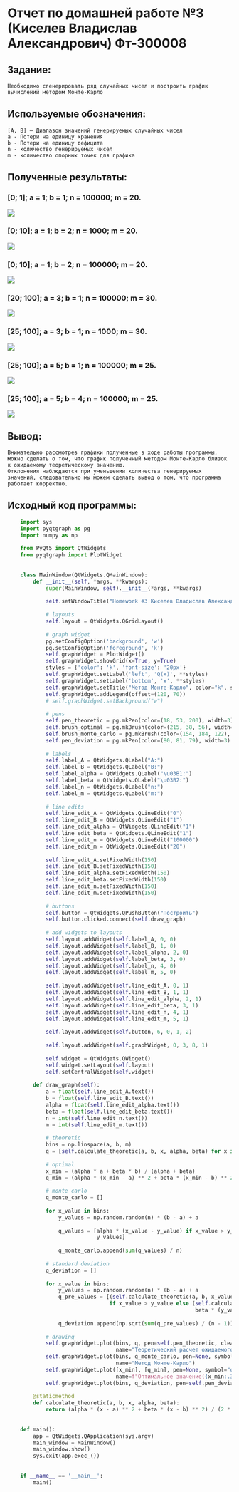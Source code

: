 # Отчет по домашней работе №3 (Киселев Владислав Александрович) Фт-300008

## Задание:
	Необходимо сгенерировать ряд случайных чисел и построить график вычислений методом Монте-Карло

## Используемые обозначения:
	[A, B] – Диапазон значений генерируемых случайных чисел
    a - Потери на единицу хранения
    b - Потери на единицу дефицита 
    n - количество генерируемых чисел
    m - количество опорных точек для графика

## Полученные результаты:

###	[0; 1]; a = 1; b = 1; n = 100000; m = 20.
![](https://raw.githubusercontent.com/langFunnyDev/Systems-Modeling/master/Homework%203/0%3B1%3B1%3B1%3B100000%3B20.png)
###	[0; 10]; a = 1; b = 2; n = 1000; m = 20.
![](https://raw.githubusercontent.com/langFunnyDev/Systems-Modeling/master/Homework%203/0%3B10%3B1%3B2%3B1000%3B20.png)
###	[0; 10]; a = 1; b = 2; n = 100000; m = 20.
![](https://raw.githubusercontent.com/langFunnyDev/Systems-Modeling/master/Homework%203/0%3B10%3B1%3B2%3B100000%3B20.png)
###	[20; 100]; a = 3; b = 1; n = 100000; m = 30.
![](https://raw.githubusercontent.com/langFunnyDev/Systems-Modeling/master/Homework%203/20%3B100%3B3%3B1%3B100000%3B30.png)
###	[25; 100]; a = 3; b = 1; n = 1000; m = 30.
![](https://raw.githubusercontent.com/langFunnyDev/Systems-Modeling/master/Homework%203/25%3B100%3B3%3B1%3B1000%3B30.png)
###	[25; 100]; a = 5; b = 1; n = 100000; m = 25.
![](https://raw.githubusercontent.com/langFunnyDev/Systems-Modeling/master/Homework%203/25%3B100%3B5%3B1%3B100000%3B25.png)
###	[25; 100]; a = 5; b = 4; n = 100000; m = 25.
![](https://raw.githubusercontent.com/langFunnyDev/Systems-Modeling/master/Homework%203/25%3B100%3B5%3B4%3B100000%3B25.png)

## Вывод:
    Внимательно рассмотрев графики полученные в ходе работы программы, можно сделать о том, что график полученный методом Монте-Карло близок к ожидаемому теоретическому значению.
    Отклонения наблюдаются при уменьшении количества генерируемых значений, следовательно мы можем сделать вывод о том, что программа работает корректно.

## Исходный код программы:
```python
    import sys
    import pyqtgraph as pg
    import numpy as np
    
    from PyQt5 import QtWidgets
    from pyqtgraph import PlotWidget
    
    
    class MainWindow(QtWidgets.QMainWindow):
        def __init__(self, *args, **kwargs):
            super(MainWindow, self).__init__(*args, **kwargs)
    
            self.setWindowTitle("Homework #3 Киселев Владислав Александрович Фт-300008")
    
            # layouts
            self.layout = QtWidgets.QGridLayout()
    
            # graph widget
            pg.setConfigOption('background', 'w')
            pg.setConfigOption('foreground', 'k')
            self.graphWidget = PlotWidget()
            self.graphWidget.showGrid(x=True, y=True)
            styles = {'color': 'k', 'font-size': '20px'}
            self.graphWidget.setLabel('left', 'Q(x)', **styles)
            self.graphWidget.setLabel('bottom', 'x', **styles)
            self.graphWidget.setTitle("Метод Монте-Карло", color="k", size="20pt")
            self.graphWidget.addLegend(offset=(120, 70))
            # self.graphWidget.setBackground("w")
    
            # pens
            self.pen_theoretic = pg.mkPen(color=(18, 53, 200), width=3)
            self.brush_optimal = pg.mkBrush(color=(215, 38, 56), width=2)
            self.brush_monte_carlo = pg.mkBrush(color=(154, 184, 122), width=2)
            self.pen_deviation = pg.mkPen(color=(80, 81, 79), width=3)
    
            # labels
            self.label_A = QtWidgets.QLabel("A:")
            self.label_B = QtWidgets.QLabel("B:")
            self.label_alpha = QtWidgets.QLabel("\u03B1:")
            self.label_beta = QtWidgets.QLabel("\u03B2:")
            self.label_n = QtWidgets.QLabel("n:")
            self.label_m = QtWidgets.QLabel("m:")
    
            # line edits
            self.line_edit_A = QtWidgets.QLineEdit("0")
            self.line_edit_B = QtWidgets.QLineEdit("1")
            self.line_edit_alpha = QtWidgets.QLineEdit("1")
            self.line_edit_beta = QtWidgets.QLineEdit("1")
            self.line_edit_n = QtWidgets.QLineEdit("100000")
            self.line_edit_m = QtWidgets.QLineEdit("20")
    
            self.line_edit_A.setFixedWidth(150)
            self.line_edit_B.setFixedWidth(150)
            self.line_edit_alpha.setFixedWidth(150)
            self.line_edit_beta.setFixedWidth(150)
            self.line_edit_n.setFixedWidth(150)
            self.line_edit_m.setFixedWidth(150)
    
            # buttons
            self.button = QtWidgets.QPushButton("Построить")
            self.button.clicked.connect(self.draw_graph)
    
            # add widgets to layouts
            self.layout.addWidget(self.label_A, 0, 0)
            self.layout.addWidget(self.label_B, 1, 0)
            self.layout.addWidget(self.label_alpha, 2, 0)
            self.layout.addWidget(self.label_beta, 3, 0)
            self.layout.addWidget(self.label_n, 4, 0)
            self.layout.addWidget(self.label_m, 5, 0)
    
            self.layout.addWidget(self.line_edit_A, 0, 1)
            self.layout.addWidget(self.line_edit_B, 1, 1)
            self.layout.addWidget(self.line_edit_alpha, 2, 1)
            self.layout.addWidget(self.line_edit_beta, 3, 1)
            self.layout.addWidget(self.line_edit_n, 4, 1)
            self.layout.addWidget(self.line_edit_m, 5, 1)
    
            self.layout.addWidget(self.button, 6, 0, 1, 2)
    
            self.layout.addWidget(self.graphWidget, 0, 3, 8, 1)
    
            self.widget = QtWidgets.QWidget()
            self.widget.setLayout(self.layout)
            self.setCentralWidget(self.widget)
    
        def draw_graph(self):
            a = float(self.line_edit_A.text())
            b = float(self.line_edit_B.text())
            alpha = float(self.line_edit_alpha.text())
            beta = float(self.line_edit_beta.text())
            n = int(self.line_edit_n.text())
            m = int(self.line_edit_m.text())
    
            # theoretic
            bins = np.linspace(a, b, m)
            q = [self.calculate_theoretic(a, b, x, alpha, beta) for x in bins]
    
            # optimal
            x_min = (alpha * a + beta * b) / (alpha + beta)
            q_min = (alpha * (x_min - a) ** 2 + beta * (x_min - b) ** 2) / (2 * (b - a))
    
            # monte carlo
            q_monte_carlo = []
    
            for x_value in bins:
                y_values = np.random.random(n) * (b - a) + a
    
                q_values = [alpha * (x_value - y_value) if x_value > y_value else beta * (y_value - x_value) for y_value in
                            y_values]
    
                q_monte_carlo.append(sum(q_values) / n)
    
            # standard deviation
            q_deviation = []
    
            for x_value in bins:
                y_values = np.random.random(n) * (b - a) + a
                q_pre_values = [(self.calculate_theoretic(a, b, x_value, alpha, beta) - alpha * (x_value - y_value)) ** 2
                                if x_value > y_value else (self.calculate_theoretic(a, b, x_value, alpha, beta) -
                                                           beta * (y_value - x_value)) ** 2 for y_value in y_values]
    
                q_deviation.append(np.sqrt(sum(q_pre_values) / (n - 1)))
    
            # drawing
            self.graphWidget.plot(bins, q, pen=self.pen_theoretic, clear=True,
                                  name="Теоретический расчет ожидаемого Q(x)")
            self.graphWidget.plot(bins, q_monte_carlo, pen=None, symbol="o", symbolBrush=self.brush_monte_carlo,
                                  name="Метод Монте-Карло")
            self.graphWidget.plot([x_min], [q_min], pen=None, symbol="o", symbolBrush=self.brush_optimal,
                                  name=f"Оптимальное значение({x_min:.3f}, {q_min:.3f})")
            self.graphWidget.plot(bins, q_deviation, pen=self.pen_deviation, name="Стандартное отклонение")
    
        @staticmethod
        def calculate_theoretic(a, b, x, alpha, beta):
            return (alpha * (x - a) ** 2 + beta * (x - b) ** 2) / (2 * (b - a))
    
    
    def main():
        app = QtWidgets.QApplication(sys.argv)
        main_window = MainWindow()
        main_window.show()
        sys.exit(app.exec_())
    
    
    if __name__ == '__main__':
        main()
```